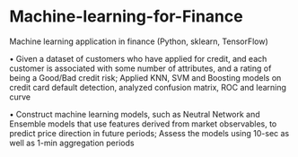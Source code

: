 # Machine-learning-for-Finance

Machine learning application in finance (Python, sklearn, TensorFlow)


•  Given a dataset of customers who have applied for credit, and each customer is associated with some number of attributes, and a rating of being a Good/Bad credit risk; Applied KNN, SVM and Boosting models on credit card default detection, analyzed confusion matrix, ROC and learning curve  


• Construct machine learning models, such as Neutral Network and Ensemble models that use features derived from market observables, to predict price direction in future periods; Assess the models using 10-sec as well as 1-min aggregation periods
